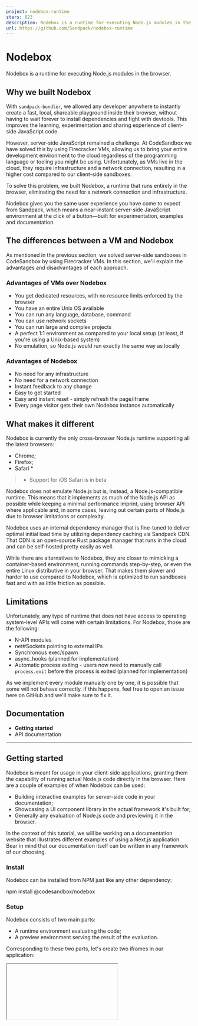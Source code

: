 ```yaml
---
project: nodebox-runtime
stars: 823
description: Nodebox is a runtime for executing Node.js modules in the browser.
url: https://github.com/Sandpack/nodebox-runtime
---
```


Nodebox
=======

Nodebox is a runtime for executing Node.js modules in the browser.

Why we built Nodebox
--------------------

With `sandpack-bundler`, we allowed any developer anywhere to instantly create a fast, local, shareable playground inside their browser, without having to wait forever to install dependencies and fight with devtools. This improves the learning, experimentation and sharing experience of client-side JavaScript code.

However, server-side JavaScript remained a challenge. At CodeSandbox we have solved this by using Firecracker VMs, allowing us to bring your entire development environment to the cloud regardless of the programming language or tooling you might be using. Unfortunately, as VMs live in the cloud, they require infrastructure and a network connection, resulting in a higher cost compared to our client-side sandboxes.

To solve this problem, we built Nodebox, a runtime that runs entirely in the browser, eliminating the need for a network connection and infrastructure.

Nodebox gives you the same user experience you have come to expect from Sandpack, which means a near-instant server-side JavaScript environment at the click of a button—built for experimentation, examples and documentation.

The differences between a VM and Nodebox
----------------------------------------

As mentioned in the previous section, we solved server-side sandboxes in CodeSandbox by using Firecracker VMs. In this section, we'll explain the advantages and disadvantages of each approach.

### Advantages of VMs over Nodebox

-   You get dedicated resources, with no resource limits enforced by the browser
-   You have an entire Unix OS available
-   You can run any language, database, command
-   You can use network sockets
-   You can run large and complex projects
-   A perfect 1:1 environment as compared to your local setup (at least, if you're using a Unix-based system)
-   No emulation, so Node.js would run exactly the same way as locally

### Advantages of Nodebox

-   No need for any infrastructure
-   No need for a network connection
-   Instant feedback to any change
-   Easy to get started
-   Easy and instant reset - simply refresh the page/iframe
-   Every page visitor gets their own Nodebox instance automatically

What makes it different
-----------------------

Nodebox is currently the only cross-browser Node.js runtime supporting all the latest browsers:

-   Chrome;
-   Firefox;
-   Safari \*

> -   Support for iOS Safari is in beta

Nodebox does not emulate Node.js but is, instead, a Node.js-compatible runtime. This means that it implements as much of the Node.js API as possible while keeping a minimal performance imprint, using browser API where applicable and, in some cases, leaving out certain parts of Node.js due to browser limitations or complexity.

Nodebox uses an internal dependency manager that is fine-tuned to deliver optimal initial load time by utilizing dependency caching via Sandpack CDN. That CDN is an open-source Rust package manager that runs in the cloud and can be self-hosted pretty easily as well.

While there are alternatives to Nodebox, they are closer to mimicking a container-based environment, running commands step-by-step, or even the entire Linux distributive in your browser. That makes them slower and harder to use compared to Nodebox, which is optimized to run sandboxes fast and with as little friction as possible.

Limitations
-----------

Unfortunately, any type of runtime that does not have access to operating system-level APIs will come with certain limitations. For Nodebox, those are the following:

-   N-API modules
-   net#Sockets pointing to external IPs
-   Synchronous exec/spawn
-   async\_hooks (planned for implementation)
-   Automatic process exiting - users now need to manually call `process.exit` before the process is exited (planned for implementation)

As we implement every module manually one by one, it is possible that some will not behave correctly. If this happens, feel free to open an issue here on GitHub and we'll make sure to fix it.

Documentation
-------------

-   **Getting started**
-   API documentation

* * *

Getting started
---------------

Nodebox is meant for usage in your client-side applications, granting them the capability of running actual Node.js code directly in the browser. Here are a couple of examples of when Nodebox can be used:

-   Building interactive examples for server-side code in your documentation;
-   Showcasing a UI component library in the actual framework it's built for;
-   Generally any evaluation of Node.js code and previewing it in the browser.

In the context of this tutorial, we will be working on a documentation website that illustrates different examples of using a Next.js application. Bear in mind that our documentation itself can be written in any framework of our choosing.

### Install

Nodebox can be installed from NPM just like any other dependency:

npm install @codesandbox/nodebox

### Setup

Nodebox consists of two main parts:

-   A runtime environment evaluating the code;
-   A preview environment serving the result of the evaluation.

Corresponding to these two parts, let's create two iframes in our application:

<!--
  The "nodebox" iframe will mount the Nodebox runtime,
  allowing it to communicate with the rest of the application.
\-->
<iframe id\="nodebox-iframe"\></iframe\>

<!--
  The "preview" iframe will contain the result of running
  the Next.js example we will configure in a moment.
\-->
<iframe id\="preview-iframe"\></iframe\>

Although the runtime environment can be self-hosted, we will use the default one pointing to the deployed Nodebox instance on CodeSandbox servers. We do need, however, to specify an `iframe` reference in our application where Nodebox should render its preview.

import { Nodebox } from '@codesandbox/nodebox';

const runtime \= new Nodebox({
  // Provide a reference to the <iframe> element in the DOM
  // where Nodebox should render the preview.
  iframe: document.getElementById('nodebox-iframe'),
});

// Establish a connection with the runtime environment.
await runtime.connect();

> Learn more about the Nodebox API.

You want to establish **a single Nodebox instance** across your entire application. Bear that in mind during the setup phase and consult your framework's documentation and best practices regarding the most efficient way of achieving this.

Previews correspond to _commands_ executed in Nodebox, meaning that at this stage there will be no previews mounted at the given iframe because we haven't run any commands yet. Let's change that.

### Initialize file system

Much like your own project, the project you create in Nodebox needs files to work with. It can be a single JavaScript file or the entire project, like Astro or Next.js.

Let's describe a Next.js project that we need.

// Populate the in-memory file system of Nodebox
// with a Next.js project files.
await runtime.fs.init({
  'package.json': JSON.stringify({
    name: 'nextjs-preview',
    dependencies: {
      '@next/swc-wasm-nodejs': '12.1.6',
      next: '12.1.6',
      react: '18.2.0',
      'react-dom': '18.2.0',
    },
  }),
  // On the index page, let's illustrate how server-side props
  // propagate to your page component in Next.js.
  'pages/index.jsx': \`
export default function Homepage({ name }) {
  return (
    <div>
      <h1>Hello, {name}</h1>
      <p>The name "{name}" has been received from server-side props.</p>
    </div>
  )
}
export function getServerSideProps() {
  return {
    props: {
      name: 'John'
    }
  }
}
    \`,
});

> You can reference standard Node.js modules, as well as external dependencies while writing your project files. Note that you **don't have to install** those dependencies as Nodebox will manage dependency installation, caching, and resolution automatically.

What we did above was outline a file system state of an actual Next.js project for Nodebox to run. The last step remaining is to run Next.js.

### Run project

To run the project, we will run the `npm dev` command using the Shell API provided by Nodebox.

// First, create a new shell instance.
// You can use the same instance to spawn commands,
// observe stdio, restart and kill the process.
const shell \= runtime.shell.create();

// Then, let's run the "dev" script that we've defined
// in "package.json" during the previous step.
const nextProcess \= await shell.runCommand('npm', \['dev'\]);

// Find the preview by the process and mount it
// on the preview iframe on the page.
const previewInfo \= await runtime.preview.getByShellId(nextProcess.id);
const previewIframe \= document.getElementById('preview-iframe');
previewIframe.setAttribute('src', previewInfo.url);

> Note that you can treat `shell.runCommand` similar to `spawn` in Node.js. Learn more about the Shell API in the documentation.

Once this command runs, it will return a shell reference we can use to retrieve the preview URL. By mounting that preview URL on our preview iframe from the setup, we can see the Next.js project running:

That's it! 🎉 **Not a single server was spawned while running this Next.js application**. Everything was managed by Nodebox directly in your browser.

👉 Check out the Sandbox for this tutorial.
